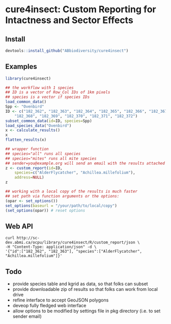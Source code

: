# cure4insect: Custom Reporting for Intactness and Sector Effects

## Install

```R
devtools::install_github("ABbiodiversity/cure4insect")
```

## Examples

```R
library(cure4insect)

## the workflow with 1 species
## ID is a vector of Row_Col IDs of 1km pixels
## species is a vector if species IDs
load_common_data()
Spp <- "Ovenbird"
ID <- c("182_362", "182_363", "182_364", "182_365", "182_366", "182_367",
    "182_368", "182_369", "182_370", "182_371", "182_372")
subset_common_data(id=ID, species=Spp)
load_species_data("Ovenbird")
x <- calculate_results()
x
flatten_results(x)

## wrapper function
## species="all" runs all species
## species="mites" runs all mite species
## sender=you@example.org will send an email with the results attached
z <- custom_report(id=ID, 
    species=c("AlderFlycatcher", "Achillea.millefolium"),
    address=NULL)
z

## working with a local copy of the results is much faster
## set path via function arguments or the options:
(opar <- set_options())
set_options(baseurl = "/your/path/to/local/copy")
(set_options(opar)) # reset options
```

## Web API

```
curl http://sc-dev.abmi.ca/ocpu/library/cure4insect/R/custom_report/json \
-H "Content-Type: application/json" -d \
'{"id":["182_362", "182_363"], "species":["AlderFlycatcher", "Achillea.millefolium"]}'
```

## Todo

* provide species table and kgrid as data, so that folks can subset
* provide downloadable zip of results so that folks can work from local drive
* refine interface to accept GeoJSON polygons
* deveop fully fledged web interface
* allow options to be modified by settings file in pkg directory (i.e. to set sender email)
